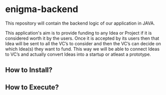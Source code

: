 # enigma-backend
This repository will contain the backend logic of our application in JAVA.

This application's aim is to provide funding to any Idea or Project if it is considered worth it by the users. Once it is accepted by its users then that Idea will be sent to all the VC’s to consider and then the VC’s can decide on which Idea(s) they want to fund. This way we will be able to connect Ideas to VC’s and actually convert Ideas into a startup or atleast a prototype.

## How to Install?


## How to Execute?
